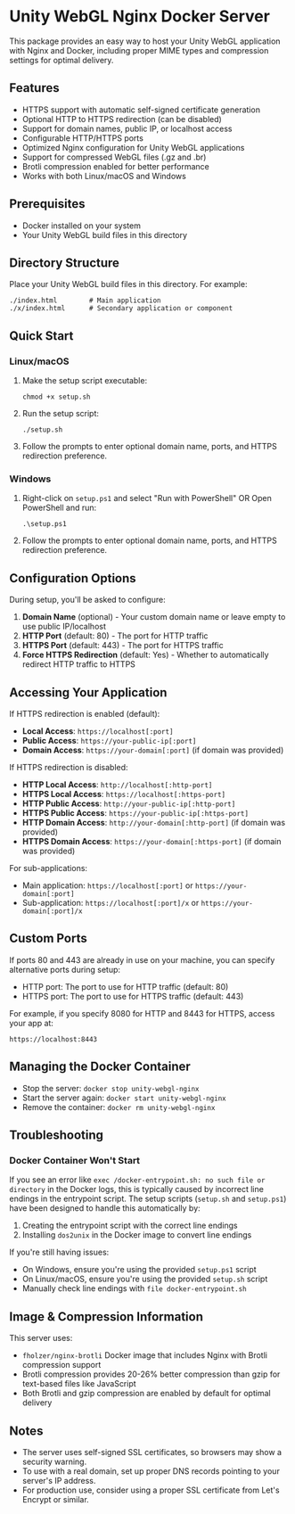 # Unity WebGL Nginx Docker Server

This package provides an easy way to host your Unity WebGL application with Nginx and Docker, including proper MIME types and compression settings for optimal delivery.

## Features

- HTTPS support with automatic self-signed certificate generation
- Optional HTTP to HTTPS redirection (can be disabled)
- Support for domain names, public IP, or localhost access
- Configurable HTTP/HTTPS ports
- Optimized Nginx configuration for Unity WebGL applications
- Support for compressed WebGL files (.gz and .br)
- Brotli compression enabled for better performance
- Works with both Linux/macOS and Windows

## Prerequisites

- Docker installed on your system
- Your Unity WebGL build files in this directory

## Directory Structure

Place your Unity WebGL build files in this directory. For example:
```
./index.html        # Main application
./x/index.html      # Secondary application or component
```

## Quick Start

### Linux/macOS

1. Make the setup script executable:
   ```
   chmod +x setup.sh
   ```

2. Run the setup script:
   ```
   ./setup.sh
   ```

3. Follow the prompts to enter optional domain name, ports, and HTTPS redirection preference.

### Windows

1. Right-click on `setup.ps1` and select "Run with PowerShell" 
   OR
   Open PowerShell and run:
   ```
   .\setup.ps1
   ```

2. Follow the prompts to enter optional domain name, ports, and HTTPS redirection preference.

## Configuration Options

During setup, you'll be asked to configure:

1. **Domain Name** (optional) - Your custom domain name or leave empty to use public IP/localhost
2. **HTTP Port** (default: 80) - The port for HTTP traffic
3. **HTTPS Port** (default: 443) - The port for HTTPS traffic
4. **Force HTTPS Redirection** (default: Yes) - Whether to automatically redirect HTTP traffic to HTTPS

## Accessing Your Application

If HTTPS redirection is enabled (default):
- **Local Access**: `https://localhost[:port]`
- **Public Access**: `https://your-public-ip[:port]`
- **Domain Access**: `https://your-domain[:port]` (if domain was provided)

If HTTPS redirection is disabled:
- **HTTP Local Access**: `http://localhost[:http-port]`
- **HTTPS Local Access**: `https://localhost[:https-port]`
- **HTTP Public Access**: `http://your-public-ip[:http-port]`
- **HTTPS Public Access**: `https://your-public-ip[:https-port]`
- **HTTP Domain Access**: `http://your-domain[:http-port]` (if domain was provided)
- **HTTPS Domain Access**: `https://your-domain[:https-port]` (if domain was provided)

For sub-applications:
- Main application: `https://localhost[:port]` or `https://your-domain[:port]`
- Sub-application: `https://localhost[:port]/x` or `https://your-domain[:port]/x`

## Custom Ports

If ports 80 and 443 are already in use on your machine, you can specify alternative ports during setup:
- HTTP port: The port to use for HTTP traffic (default: 80)
- HTTPS port: The port to use for HTTPS traffic (default: 443)

For example, if you specify 8080 for HTTP and 8443 for HTTPS, access your app at:
```
https://localhost:8443
```

## Managing the Docker Container

- Stop the server: `docker stop unity-webgl-nginx`
- Start the server again: `docker start unity-webgl-nginx`
- Remove the container: `docker rm unity-webgl-nginx`

## Troubleshooting

### Docker Container Won't Start

If you see an error like `exec /docker-entrypoint.sh: no such file or directory` in the Docker logs, this is typically caused by incorrect line endings in the entrypoint script. The setup scripts (`setup.sh` and `setup.ps1`) have been designed to handle this automatically by:

1. Creating the entrypoint script with the correct line endings
2. Installing `dos2unix` in the Docker image to convert line endings

If you're still having issues:
- On Windows, ensure you're using the provided `setup.ps1` script
- On Linux/macOS, ensure you're using the provided `setup.sh` script
- Manually check line endings with `file docker-entrypoint.sh`

## Image & Compression Information

This server uses:
- `fholzer/nginx-brotli` Docker image that includes Nginx with Brotli compression support
- Brotli compression provides 20-26% better compression than gzip for text-based files like JavaScript
- Both Brotli and gzip compression are enabled by default for optimal delivery

## Notes

- The server uses self-signed SSL certificates, so browsers may show a security warning.
- To use with a real domain, set up proper DNS records pointing to your server's IP address.
- For production use, consider using a proper SSL certificate from Let's Encrypt or similar. 